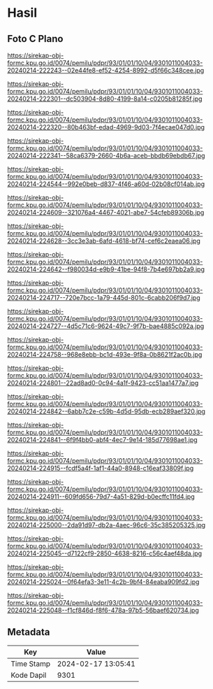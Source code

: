 # Hasil

## Foto C Plano

https://sirekap-obj-formc.kpu.go.id/0074/pemilu/pdpr/93/01/01/10/04/9301011004033-20240214-222243--02e44fe8-ef52-4254-8992-d5f66c348cee.jpg

https://sirekap-obj-formc.kpu.go.id/0074/pemilu/pdpr/93/01/01/10/04/9301011004033-20240214-222301--dc503904-8d80-4199-8a14-c0205b81285f.jpg

https://sirekap-obj-formc.kpu.go.id/0074/pemilu/pdpr/93/01/01/10/04/9301011004033-20240214-222320--80b463bf-edad-4969-9d03-7f4ecae047d0.jpg

https://sirekap-obj-formc.kpu.go.id/0074/pemilu/pdpr/93/01/01/10/04/9301011004033-20240214-222341--58ca6379-2660-4b6a-aceb-bbdb69ebdb67.jpg

https://sirekap-obj-formc.kpu.go.id/0074/pemilu/pdpr/93/01/01/10/04/9301011004033-20240214-224544--992e0beb-d837-4f46-a60d-02b08cf014ab.jpg

https://sirekap-obj-formc.kpu.go.id/0074/pemilu/pdpr/93/01/01/10/04/9301011004033-20240214-224609--321076a4-4467-4021-abe7-54cfeb89306b.jpg

https://sirekap-obj-formc.kpu.go.id/0074/pemilu/pdpr/93/01/01/10/04/9301011004033-20240214-224628--3cc3e3ab-6afd-4618-bf74-cef6c2eaea06.jpg

https://sirekap-obj-formc.kpu.go.id/0074/pemilu/pdpr/93/01/01/10/04/9301011004033-20240214-224642--f980034d-e9b9-41be-94f8-7b4e697bb2a9.jpg

https://sirekap-obj-formc.kpu.go.id/0074/pemilu/pdpr/93/01/01/10/04/9301011004033-20240214-224717--720e7bcc-1a79-445d-801c-6cabb206f9d7.jpg

https://sirekap-obj-formc.kpu.go.id/0074/pemilu/pdpr/93/01/01/10/04/9301011004033-20240214-224727--4d5c71c6-9624-49c7-9f7b-bae4885c092a.jpg

https://sirekap-obj-formc.kpu.go.id/0074/pemilu/pdpr/93/01/01/10/04/9301011004033-20240214-224758--968e8ebb-bc1d-493e-9f8a-0b8621f2ac0b.jpg

https://sirekap-obj-formc.kpu.go.id/0074/pemilu/pdpr/93/01/01/10/04/9301011004033-20240214-224801--22ad8ad0-0c94-4a1f-9423-cc51aa1477a7.jpg

https://sirekap-obj-formc.kpu.go.id/0074/pemilu/pdpr/93/01/01/10/04/9301011004033-20240214-224842--6abb7c2e-c59b-4d5d-95db-ecb289aef320.jpg

https://sirekap-obj-formc.kpu.go.id/0074/pemilu/pdpr/93/01/01/10/04/9301011004033-20240214-224841--6f9f4bb0-abf4-4ec7-9e14-185d77698ae1.jpg

https://sirekap-obj-formc.kpu.go.id/0074/pemilu/pdpr/93/01/01/10/04/9301011004033-20240214-224915--fcdf5a4f-1af1-44a0-8948-c16eaf33809f.jpg

https://sirekap-obj-formc.kpu.go.id/0074/pemilu/pdpr/93/01/01/10/04/9301011004033-20240214-224911--609fd656-79d7-4a51-829d-b0ecffc11fd4.jpg

https://sirekap-obj-formc.kpu.go.id/0074/pemilu/pdpr/93/01/01/10/04/9301011004033-20240214-225000--2da91d97-db2a-4aec-96c6-35c385205325.jpg

https://sirekap-obj-formc.kpu.go.id/0074/pemilu/pdpr/93/01/01/10/04/9301011004033-20240214-225045--d7122cf9-2850-4638-8216-c56c4aef48da.jpg

https://sirekap-obj-formc.kpu.go.id/0074/pemilu/pdpr/93/01/01/10/04/9301011004033-20240214-225024--0f64efa3-3e11-4c2b-9bf4-84eaba909fd2.jpg

https://sirekap-obj-formc.kpu.go.id/0074/pemilu/pdpr/93/01/01/10/04/9301011004033-20240214-225048--f1cf846d-f8f6-478a-97b5-56baef620734.jpg


## Metadata

| Key        | Value               |
| ---------- | ------------------- |
| Time Stamp | 2024-02-17 13:05:41 |
| Kode Dapil | 9301                |



